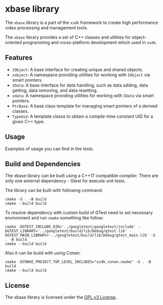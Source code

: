 # xbase library

The `xbase` library is a part of the `xsdk` framework to create high performance video processing and management tools.

The `xbase` library provides a set of C++ classes and utilities for object-oriented programming and cross-platform development which used in `xsdk`.

## Features

- `IObject`: A base interface for creating unique and shared objects.
- `xobject`: A namespace providing utilities for working with `IObject` via smart pointers.
- `IData`:   A base interface for data handling, such as data adding, data getting, data removing, and data resetting.
- `xdata`:   A namespace providing utilities for working with `IData` via smart pointers.
- `PtrBase`: A base class template for managing smart pointers of a derived classes.
- `TypeUid`: A template classs to obtain a compile-time constant UID for a given C++ type.


## Usage

Examples of usage you can find in the tests.

## Build and Dependencies

The xbase library can be built using a C++17 compatible compiler. There are only one external dependency - Gtest for execute unit tests.

The library can be built with following command:
 ```shell
 cmake -S . -B build
 cmake --build build
 ```

To resolve dependency with custom build of GTest need to set necessary environment and run `cmake` something like follow:
```
cmake -DGTEST_INCLUDE_DIR='../googletest/googletest/include' -DGTEST_LIBRARY='../googletest/build/lib/Debug/gtest.lib' -DGTEST_MAIN_LIBRARY='../googletest/build/lib/Debug/gtest_main.lib' -S . -B build
cmake --build build
```

Also it can be build with using Conan:
```
cmake -DCMAKE_PROJECT_TOP_LEVEL_INCLUDES="xsdk_conan.cmake" -S . -B build
cmake --build build
```

## License

The xbase library is licensed under the [GPL v3 License](LICENSE).
